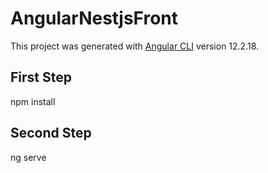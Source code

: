 # AngularNestjsFront

This project was generated with [Angular CLI](https://github.com/angular/angular-cli) version 12.2.18.

## First Step

npm install

## Second Step

ng serve
